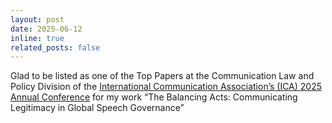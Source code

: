 ```yaml
---
layout: post
date: 2025-06-12
inline: true
related_posts: false
---
```


Glad to be listed as one of the Top Papers at the Communication Law and Policy Division of the [International Communication Association’s (ICA) 2025 Annual Conference](https://cts.ku.dk/news/2025/cts-researcher-has-won-the-top-paper-award/) for my work “The Balancing Acts: Communicating Legitimacy in Global Speech Governance”
